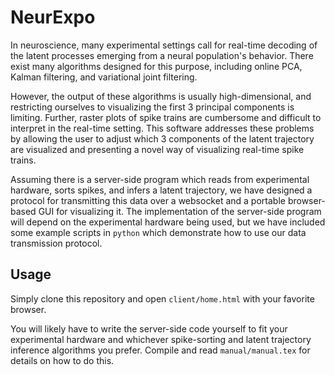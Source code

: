 # NeurExpo

In neuroscience, many experimental settings call for real-time decoding of the latent processes emerging from a neural population's behavior. There exist many algorithms designed for this purpose, including online PCA, Kalman filtering, and variational joint filtering.

However, the output of these algorithms is usually high-dimensional, and restricting ourselves to visualizing the first 3 principal components is limiting. Further, raster plots of spike trains are cumbersome and difficult to interpret in the real-time setting. This software addresses these problems by allowing the user to adjust which 3 components of the latent trajectory are visualized and presenting a novel way of visualizing real-time spike trains.

Assuming there is a server-side program which reads from experimental hardware, sorts spikes, and infers a latent trajectory, we have designed a protocol for transmitting this data over a websocket and a portable browser-based GUI for visualizing it. The implementation of the server-side program will depend on the experimental hardware being used, but we have included some example scripts in `python` which demonstrate how to use our data transmission protocol.

## Usage

Simply clone this repository and open `client/home.html` with your favorite browser.

You will likely have to write the server-side code yourself to fit your experimental hardware and whichever spike-sorting and latent trajectory inference algorithms you prefer. Compile and read `manual/manual.tex` for details on how to do this.